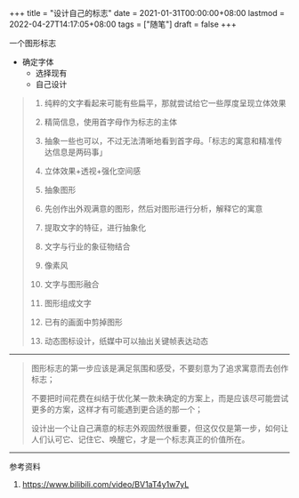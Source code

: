 +++
title = "设计自己的标志"
date = 2021-01-31T00:00:00+08:00
lastmod = 2022-04-27T14:17:05+08:00
tags = ["随笔"]
draft = false
+++

一个图形标志

- 确定字体
  - 选择现有
  - 自己设计

> 1.  纯粹的文字看起来可能有些扁平，那就尝试给它一些厚度呈现立体效果
>
> 2.  精简信息，使用首字母作为标志的主体
>
> 3.  抽象一些也可以，不过无法清晰地看到首字母。「标志的寓意和精准传达信息是两码事」
>
> 4.  立体效果+透视+强化空间感
>
> 5.  抽象图形
>
> 6.  先创作出外观满意的图形，然后对图形进行分析，解释它的寓意
>
> 7.  提取文字的特征，进行抽象化
>
> 8.  文字与行业的象征物结合
>
> 9.  像素风
>
> 10. 文字与图形融合
>
> 11. 图形组成文字
>
> 12. 已有的画面中剪掉图形
>
> 13. 动态图标设计，纸媒中可以抽出关键帧表达动态

---

> 图形标志的第一步应该是满足氛围和感受，不要刻意为了追求寓意而去创作标志；
>
> 不要把时间花费在纠结于优化某一款未确定的方案上，而是应该尽可能尝试更多的方案，这样才有可能遇到更合适的那一个；
>
> 设计出一个让自己满意的标志外观固然很重要，但这仅仅是第一步，如何让人们认可它、记住它、唤醒它，才是一个标志真正的价值所在。

---

参考资料

1.  <https://www.bilibili.com/video/BV1aT4y1w7yL>
